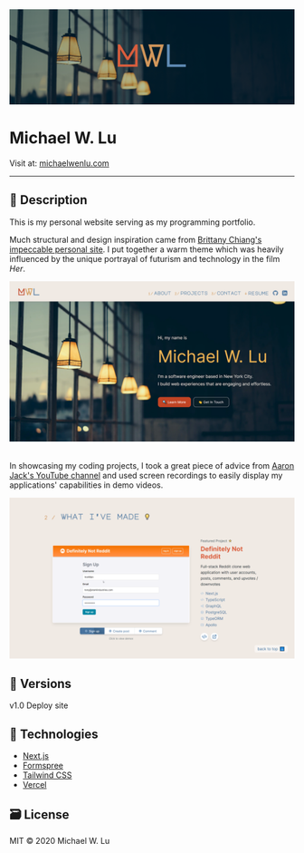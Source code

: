 <img src="./readme/banner-thin.png" alt="Banner">

# Michael W. Lu

Visit at: [michaelwenlu.com](https://michaelwenlu.com)

---

## 📝 Description

This is my personal website serving as my programming portfolio.

Much structural and design inspiration came from [Brittany Chiang's impeccable personal site](https://github.com/bchiang7/v4). I put together a warm theme which was heavily influenced by the unique portrayal of futurism and technology in the film _Her_.

<img src="./readme/screenshot.png" width="600px" alt="Screenshot 1">
&nbsp;

In showcasing my coding projects, I took a great piece of advice from [Aaron Jack's YouTube channel](https://www.youtube.com/channel/UCRLEADhMcb8WUdnQ5_Alk7g) and used screen recordings to easily display my applications' capabilities in demo videos.

<img src="./readme/screenshot2.png" width="600px" alt="Screenshot 2">

## 🤖 Versions

v1.0 Deploy site

## 🚀 Technologies

- [Next.js](https://nextjs.org/)
- [Formspree](https://formspree.io/)
- [Tailwind CSS](https://tailwindcss.com/)
- [Vercel](https://vercel.com/docs)

## 🗃️ License

MIT © 2020 Michael W. Lu
